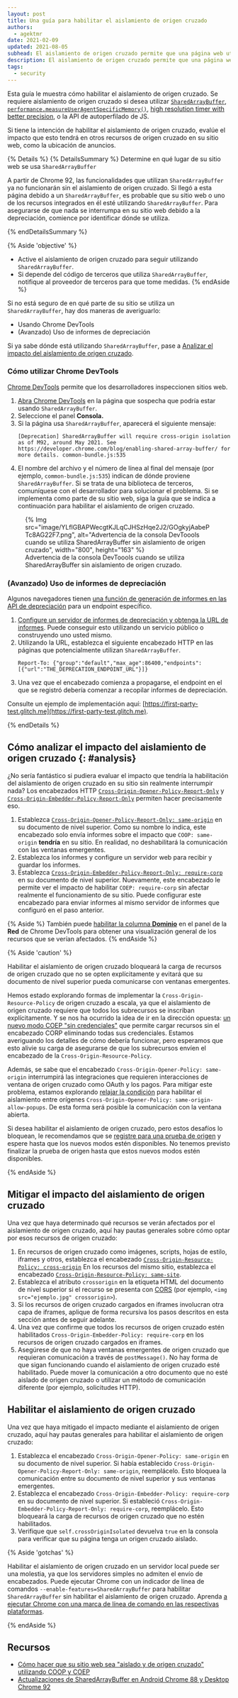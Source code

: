 ```yaml
---
layout: post
title: Una guía para habilitar el aislamiento de origen cruzado
authors:
  - agektmr
date: 2021-02-09
updated: 2021-08-05
subhead: El aislamiento de origen cruzado permite que una página web utilice funciones potentes como SharedArrayBuffer. Este artículo explica cómo habilitar aislamiento del origen cruzado en su sitio web.
description: El aislamiento de origen cruzado permite que una página web utilice funciones potentes como SharedArrayBuffer. Este artículo explica cómo habilitar aislamiento del origen cruzado en su sitio web.
tags:
  - security
---
```


Esta guía le muestra cómo habilitar el aislamiento de origen cruzado. Se requiere aislamiento de origen cruzado si desea utilizar [`SharedArrayBuffer`](/monitor-total-page-memory-usage/), [`performance.measureUserAgentSpecificMemory()`](https://developer.chrome.com/blog/cross-origin-isolated-hr-timers/), [high resolution timer with better precision](https://developer.chrome.com/blog/cross-origin-isolated-hr-timers/), o la API de autoperfilado de JS.

Si tiene la intención de habilitar el aislamiento de origen cruzado, evalúe el impacto que esto tendrá en otros recursos de origen cruzado en su sitio web, como la ubicación de anuncios.

{% Details %} {% DetailsSummary %} Determine en qué lugar de su sitio web se usa `SharedArrayBuffer`

A partir de Chrome 92, las funcionalidades que utilizan `SharedArrayBuffer` ya no funcionarán sin el aislamiento de origen cruzado. Si llegó a esta página debido a un `SharedArrayBuffer`, es probable que su sitio web o uno de los recursos integrados en él esté utilizando `SharedArrayBuffer`. Para asegurarse de que nada se interrumpa en su sitio web debido a la depreciación, comience por identificar dónde se utiliza.

{% endDetailsSummary %}

{% Aside 'objective' %}

- Active el aislamiento de origen cruzado para seguir utilizando `SharedArrayBuffer`.
- Si depende del código de terceros que utiliza `SharedArrayBuffer`, notifique al proveedor de terceros para que tome medidas. {% endAside %}

Si no está seguro de en qué parte de su sitio se utiliza un `SharedArrayBuffer`, hay dos maneras de averiguarlo:

- Usando Chrome DevTools
- (Avanzado) Uso de informes de depreciación

Si ya sabe dónde está utilizando `SharedArrayBuffer`, pase a [Analizar el impacto del aislamiento de origen cruzado](#analysis).

### Cómo utilizar Chrome DevTools

[Chrome DevTools](https://developers.google.com/web/tools/chrome-devtools/open) permite que los desarrolladores inspeccionen sitios web.

1. [Abra Chrome DevTools](https://developers.google.com/web/tools/chrome-devtools/open) en la página que sospecha que podría estar usando `SharedArrayBuffer`.
2. Seleccione el panel **Consola.**
3. Si la página usa `SharedArrayBuffer`, aparecerá el siguiente mensaje:
    ```text
    [Deprecation] SharedArrayBuffer will require cross-origin isolation as of M92, around May 2021. See https://developer.chrome.com/blog/enabling-shared-array-buffer/ for more details. common-bundle.js:535
    ```
4. El nombre del archivo y el número de línea al final del mensaje (por ejemplo, `common-bundle.js:535`) indican de dónde proviene `SharedArrayBuffer`. Si se trata de una biblioteca de terceros, comuníquese con el desarrollador para solucionar el problema. Si se implementa como parte de su sitio web, siga la guía que se indica a continuación para habilitar el aislamiento de origen cruzado.

<figure>{% Img src="image/YLflGBAPWecgtKJLqCJHSzHqe2J2/GOgkyjAabePTc8AG22F7.png", alt="Advertencia de la consola DevToools cuando se utiliza SharedArrayBuffer sin aislamiento de origen cruzado", width="800", height="163" %} <figcaption>  Advertencia de la consola DevToools cuando se utiliza SharedArrayBuffer sin aislamiento de origen cruzado.</figcaption></figure>

### (Avanzado) Uso de informes de depreciación

Algunos navegadores tienen [una función de generación de informes en las API de depreciación](https://wicg.github.io/deprecation-reporting/) para un endpoint específico.

1. [Configure un servidor de informes de depreciación y obtenga la URL de informes](/coop-coep/#set-up-reporting-endpoint). Puede conseguir esto utilizando un servicio público o construyendo uno usted mismo.
2. Utilizando la URL, establezca el siguiente encabezado HTTP en las páginas que potencialmente utilizan `SharedArrayBuffer`.
    ```http
    Report-To: {"group":"default","max_age":86400,"endpoints":[{"url":"THE_DEPRECATION_ENDPOINT_URL"}]}
    ```
3. Una vez que el encabezado comienza a propagarse, el endpoint en el que se registró debería comenzar a recopilar informes de depreciación.

Consulte un ejemplo de implementación aquí: [https://first-party-test.glitch.me](https://first-party-test.glitch.me).

{% endDetails %}

## Cómo analizar el impacto del aislamiento de origen cruzado {: #analysis}

¿No sería fantástico si pudiera evaluar el impacto que tendría la habilitación del aislamiento de origen cruzado en su sitio sin realmente interrumpir nada? Los encabezados HTTP [`Cross-Origin-Opener-Policy-Report-Only`](https://developer.mozilla.org/docs/Web/HTTP/Headers/Cross-Origin-Opener-Policy) y [`Cross-Origin-Embedder-Policy-Report-Only`](https://developer.mozilla.org/docs/Web/HTTP/Headers/Cross-Origin-Embedder-Policy) permiten hacer precisamente eso.

1. Establezca [`Cross-Origin-Opener-Policy-Report-Only: same-origin`](/coop-coep/#1.-set-the-cross-origin-opener-policy:-same-origin-header-on-the-top-level-document) en su documento de nivel superior. Como su nombre lo indica, este encabezado solo envía informes sobre el impacto que `COOP: same-origin` **tendría** en su sitio. En realidad, no deshabilitará la comunicación con las ventanas emergentes.
2. Establezca los informes y configure un servidor web para recibir y guardar los informes.
3. Establezca [`Cross-Origin-Embedder-Policy-Report-Only: require-corp`](/coop-coep/#3.-use-the-coep-report-only-http-header-to-assess-embedded-resources) en su documento de nivel superior. Nuevamente, este encabezado le permite ver el impacto de habilitar `COEP: require-corp` sin afectar realmente el funcionamiento de su sitio. Puede configurar este encabezado para enviar informes al mismo servidor de informes que configuró en el paso anterior.

{% Aside %} También puede [habilitar la columna **Dominio**](https://developers.google.com/web/tools/chrome-devtools/network#information) en el panel de la **Red** de Chrome DevTools para obtener una visualización general de los recursos que se verían afectados. {% endAside %}

{% Aside 'caution' %}

Habilitar el aislamiento de origen cruzado bloqueará la carga de recursos de origen cruzado que no se opten explícitamente y evitará que su documento de nivel superior pueda comunicarse con ventanas emergentes.

Hemos estado explorando formas de implementar la `Cross-Origin-Resource-Policy` de origen cruzado a escala, ya que el aislamiento de origen cruzado requiere que todos los subrecursos se inscriban explícitamente. Y se nos ha ocurrido la idea de ir en la dirección opuesta: [un nuevo modo COEP "sin credenciales"](https://github.com/mikewest/credentiallessness/) que permite cargar recursos sin el encabezado CORP eliminando todas sus credenciales. Estamos averiguando los detalles de cómo debería funcionar, pero esperamos que esto alivie su carga de asegurarse de que los subrecursos envíen el encabezado de la `Cross-Origin-Resource-Policy`.

Además, se sabe que el encabezado `Cross-Origin-Opener-Policy: same-origin` interrumpirá las integraciones que requieren interacciones de ventana de origen cruzado como OAuth y los pagos. Para mitigar este problema, estamos explorando [relajar la condición](https://github.com/whatwg/html/issues/6364) para habilitar el aislamiento entre orígenes `Cross-Origin-Opener-Policy: same-origin-allow-popups`. De esta forma será posible la comunicación con la ventana abierta.

Si desea habilitar el aislamiento de origen cruzado, pero estos desafíos lo bloquean, le recomendamos que se [registre para una prueba de origen](https://developer.chrome.com/blog/enabling-shared-array-buffer/#origin-trial) y espere hasta que los nuevos modos estén disponibles. No tenemos previsto finalizar la prueba de origen hasta que estos nuevos modos estén disponibles.

{% endAside %}

## Mitigar el impacto del aislamiento de origen cruzado

Una vez que haya determinado qué recursos se verán afectados por el aislamiento de origen cruzado, aquí hay pautas generales sobre cómo optar por esos recursos de origen cruzado:

1. En recursos de origen cruzado como imágenes, scripts, hojas de estilo, iframes y otros, establezca el encabezado [`Cross-Origin-Resource-Policy: cross-origin`](https://resourcepolicy.fyi/#cross-origin) En los recursos del mismo sitio, establezca el encabezado [`Cross-Origin-Resource-Policy: same-site`](https://resourcepolicy.fyi/#same-origin).
2. Establezca el atributo `crossorigin` en la etiqueta HTML del documento de nivel superior si el recurso se presenta con [CORS](/cross-origin-resource-sharing/) (por ejemplo, `<img src="ejemplo.jpg" crossorigin>`).
3. Si los recursos de origen cruzado cargados en iframes involucran otra capa de iframes, aplique de forma recursiva los pasos descritos en esta sección antes de seguir adelante.
4. Una vez que confirme que todos los recursos de origen cruzado estén habilitados `Cross-Origin-Embedder-Policy: require-corp` en los recursos de origen cruzado cargados en iframes.
5. Asegúrese de que no haya ventanas emergentes de origen cruzado que requieran comunicación a través de `postMessage()`. No hay forma de que sigan funcionando cuando el aislamiento de origen cruzado esté habilitado. Puede mover la comunicación a otro documento que no esté aislado de origen cruzado o utilizar un método de comunicación diferente (por ejemplo, solicitudes HTTP).

## Habilitar el aislamiento de origen cruzado

Una vez que haya mitigado el impacto mediante el aislamiento de origen cruzado, aquí hay pautas generales para habilitar el aislamiento de origen cruzado:

1. Establezca el encabezado `Cross-Origin-Opener-Policy: same-origin` en su documento de nivel superior. Si había establecido `Cross-Origin-Opener-Policy-Report-Only: same-origin`, reemplácelo. Esto bloquea la comunicación entre su documento de nivel superior y sus ventanas emergentes.
2. Establezca el encabezado `Cross-Origin-Embedder-Policy: require-corp` en su documento de nivel superior. Si estableció `Cross-Origin-Embedder-Policy-Report-Only: require-corp`, reemplácelo. Esto bloqueará la carga de recursos de origen cruzado que no estén habilitados.
3. Verifique que `self.crossOriginIsolated` devuelva `true` en la consola para verificar que su página tenga un origen cruzado aislado.

{% Aside 'gotchas' %}

Habilitar el aislamiento de origen cruzado en un servidor local puede ser una molestia, ya que los servidores simples no admiten el envío de encabezados. Puede ejecutar Chrome con un indicador de línea de comandos `--enable-features=SharedArrayBuffer` para habilitar `SharedArrayBuffer` sin habilitar el aislamiento de origen cruzado. Aprenda [a ejecutar Chrome con una marca de línea de comando en las respectivas plataformas](https://www.chromium.org/developers/how-tos/run-chromium-with-flags).

{% endAside %}

## Recursos

- [Cómo hacer que su sitio web sea "aislado y de origen cruzado" utilizando COOP y COEP](/coop-coep/)
- [Actualizaciones de SharedArrayBuffer en Android Chrome 88 y Desktop Chrome 92](https://developer.chrome.com/blog/enabling-shared-array-buffer/)
